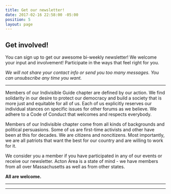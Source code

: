 ```yaml
---
title: Get our newsletter!
date: 2017-02-16 22:58:00 -05:00
position: 5
layout: page
---
```


## Get involved!

You can sign up to get our awesome bi-weekly newsletter! We welcome your input and involvement! Participate in the ways that feel right for you.  

*We will not share your contact info or send you too many messages. You can unsubscribe any time you want.*  

---  

Members of our Indivisible Guide chapter are defined by our action. We find solidarity in our desire to protect our democracy and build a society that is more just and equitable for all of us. Each of us explicitly reserves our individual stances on specific issues for other forums as we believe. We adhere to a Code of Conduct that welcomes and respects everybody.  

Members of our Indivisible chapter come from all kinds of backgrounds and political persuasions. Some of us are first-time activists and other have been at this for decades. We are citizens and noncitizens. Most importantly, we are all patriots that want the best for our country and are willing to work for it.

We consider you a member if you have participated in any of our events or receive our newsletter.  Acton Area is a state of mind - we have members from all over Massachusetts as well as from other states.  


**All are welcome.**

---

<!-- Begin ActionNetwork Signup Form -->

<link href='https://actionnetwork.org/css/style-embed-v3.css' rel='stylesheet' type='text/css'/>

<script src='https://actionnetwork.org/widgets/v3/form/join-indivisible-acton?format=js&source=widget'></script>

<div id='can-form-area-join-indivisible-acton' style='width: 100%'><!-- this div is the target for our HTML insertion --></div>

---

